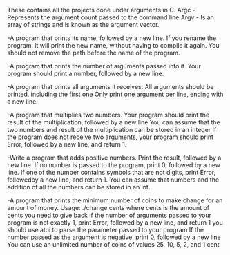 These contains all the projects done under arguments in C.
Argc - Represents the argument count passed to the command line
Argv - Is an array of strings and is known as the argument vector.

-A program that prints its name, followed by a new line.
If you rename the program, it will print the new name, without having to
compile it again.
You should not remove the path before the name of the program.

-A program that prints the number of arguments passed into it.
Your program should print a number, followed by a new line.

-A program that prints all arguments it receives.
All arguments should be printed, including the first one
Only print one argument per line, ending with a new line.

-A program that multiplies two numbers.
Your program should print the result of the multiplication, followed by a new line
You can assume that the two numbers and result of the multiplication can be stored in an integer
If the program does not receive two arguments, your program should print Error, followed by a new line, and return 1.

-Write a program that adds positive numbers.
Print the result, followed by a new line.
If no number is passed to the program, print 0, followed by a new line.
If one of the number contains symbols that are not digits, print Error,
followedby a new line, and return 1.
You can assume that numbers and the addition of all the numbers can be
stored in an int.

-A program that prints the minimum number of coins to make change for an amount of money.
Usage: ./change cents
where cents is the amount of cents you need to give back
if the number of arguments passed to your program is not exactly 1, print Error, followed by a new line, and return 1
you should use atoi to parse the parameter passed to your program
If the number passed as the argument is negative, print 0, followed by a new line
You can use an unlimited number of coins of values 25, 10, 5, 2, and 1 cent